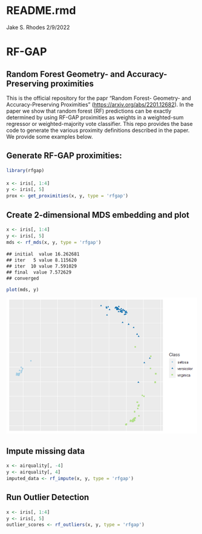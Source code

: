 README.rmd
================
Jake S. Rhodes
2/9/2022

# RF-GAP

## Random Forest Geometry- and Accuracy-Preserving proximities

This is the official repository for the papr “Random Forest- Geometry-
and Accuracy-Preserving Proximities”
(<https://arxiv.org/abs/2201.12682>). In the paper we show that random
forest (RF) predictions can be exactly determined by using RF-GAP
proximities as weights in a weighted-sum regressor or weighted-majority
vote classifier. This repo provides the base code to generate the
various proximity definitions described in the paper. We provide some
examples below.

## Generate RF-GAP proximities:

``` r
library(rfgap)

x <- iris[, 1:4]
y <- iris[, 5]
prox <- get_proximities(x, y, type = 'rfgap')
```

## Create 2-dimensional MDS embedding and plot

``` r
x <- iris[, 1:4]
y <- iris[, 5]
mds <- rf_mds(x, y, type = 'rfgap')
```

    ## initial  value 16.262681 
    ## iter   5 value 8.115620
    ## iter  10 value 7.591029
    ## final  value 7.572629 
    ## converged

``` r
plot(mds, y)
```

![](README_files/figure-gfm/unnamed-chunk-1-1.png)<!-- -->

## Impute missing data

``` r
x <- airquality[, -4]
y <- airquality[, 4]
imputed_data <- rf_impute(x, y, type = 'rfgap')
```

## Run Outlier Detection

``` r
x <- iris[, 1:4]
y <- iris[, 5]
outlier_scores <- rf_outliers(x, y, type = 'rfgap')
```
